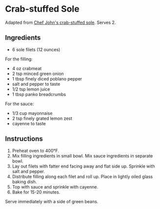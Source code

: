 # Crab-stuffed Sole

Adapted from [Chef John's crab-stuffed sole](http://foodwishes.blogspot.com/2014/03/crab-stuffed-sole-rolling-in-excitement.html). Serves 2.

## Ingredients

- 6 sole filets (12 ounces)

For the filling:
- 4 oz crabmeat
- 2 tsp minced green onion
- 1 tbsp finely diced poblano pepper
- salt and pepper to taste
- 1/2 tsp lemon juice
- 1 tbsp panko breadcrumbs

For the sauce:
- 1/3 cup mayonnaise
- 2 tsp finely grated lemon zest
- cayenne to taste

## Instructions

1. Preheat oven to 400°F.
2. Mix filling ingredients in small bowl. Mix sauce ingredients in separate bowl.
3. Lay out filets with fatter end facing away and flat side up. Sprinkle with salt and pepper.
4. Distribute filling along each filet and roll up. Place in lightly oiled glass baking dish.
5. Top with sauce and sprinkle with cayenne.
6. Bake for 15-20 minutes.

Serve immediately with a side of green beans.